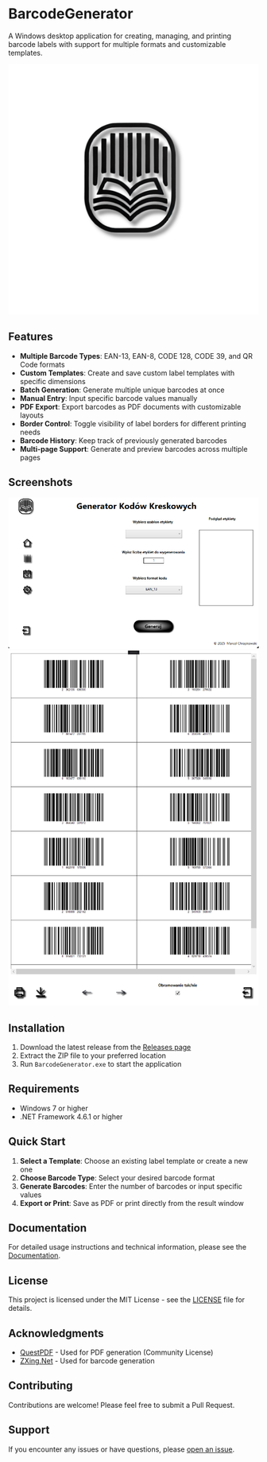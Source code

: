 # BarcodeGenerator

A Windows desktop application for creating, managing, and printing barcode labels with support for multiple formats and customizable templates.

![BarcodeGenerator Logo](images/logo.png)

## Features

- **Multiple Barcode Types**: EAN-13, EAN-8, CODE 128, CODE 39, and QR Code formats
- **Custom Templates**: Create and save custom label templates with specific dimensions
- **Batch Generation**: Generate multiple unique barcodes at once
- **Manual Entry**: Input specific barcode values manually
- **PDF Export**: Export barcodes as PDF documents with customizable layouts
- **Border Control**: Toggle visibility of label borders for different printing needs
- **Barcode History**: Keep track of previously generated barcodes
- **Multi-page Support**: Generate and preview barcodes across multiple pages

## Screenshots

![Main Window](images/main-window.png)
![Results Window](images/results-window.png)

## Installation

1. Download the latest release from the [Releases page](https://github.com/marquel83/BarcodeGenerator/releases)
2. Extract the ZIP file to your preferred location
3. Run `BarcodeGenerator.exe` to start the application

## Requirements

- Windows 7 or higher
- .NET Framework 4.6.1 or higher

## Quick Start

1. **Select a Template**: Choose an existing label template or create a new one
2. **Choose Barcode Type**: Select your desired barcode format
3. **Generate Barcodes**: Enter the number of barcodes or input specific values
4. **Export or Print**: Save as PDF or print directly from the result window

## Documentation

For detailed usage instructions and technical information, please see the [Documentation](DOCUMENTATION.md).

## License

This project is licensed under the MIT License - see the [LICENSE](LICENSE) file for details.

## Acknowledgments

- [QuestPDF](https://www.questpdf.com/) - Used for PDF generation (Community License)
- [ZXing.Net](https://github.com/micjahn/ZXing.Net) - Used for barcode generation

## Contributing

Contributions are welcome! Please feel free to submit a Pull Request.

## Support

If you encounter any issues or have questions, please [open an issue](https://github.com/marquel83/BarcodeGenerator/issues).
